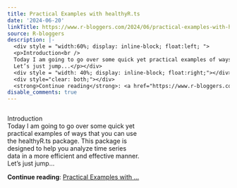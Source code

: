 ```yaml
---
title: Practical Examples with healthyR.ts
date: '2024-06-20'
linkTitle: https://www.r-bloggers.com/2024/06/practical-examples-with-healthyr-ts/
source: R-bloggers
description: |-
  <div style = "width:60%; display: inline-block; float:left; ">
  <p>Introduction<br />
  Today I am going to go over some quick yet practical examples of ways that you can use the healthyR.ts package. This package is designed to help you analyze time series data in a more efficient and effective manner.<br />
  Let’s just jump...</p></div>
  <div style = "width: 40%; display: inline-block; float:right;"></div>
  <div style="clear: both;"></div>
  <strong>Continue reading</strong>: <a href="https://www.r-bloggers.com/2024/06/practical-examples-with-healthyr-ts/">Practical Examples with ...
disable_comments: true
---
```

<div style = "width:60%; display: inline-block; float:left; ">
<p>Introduction<br />
Today I am going to go over some quick yet practical examples of ways that you can use the healthyR.ts package. This package is designed to help you analyze time series data in a more efficient and effective manner.<br />
Let’s just jump...</p></div>
<div style = "width: 40%; display: inline-block; float:right;"></div>
<div style="clear: both;"></div>
<strong>Continue reading</strong>: <a href="https://www.r-bloggers.com/2024/06/practical-examples-with-healthyr-ts/">Practical Examples with ...